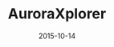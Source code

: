 ---
layout: post
title: AuroraXplorer
date: 2015-10-14
image: /images/homepage/cover-1.jpg
description: AuroraXplorer works with the travel industry by designing, marketing and selling their services to Chinese travellers, directly online, and through boutique travel agencies and other offline sales channels. Their travel partners come from Finland, Sweden, Norway, Denmark, France, and Italy. Our network of Chinese travel agencies comprises 35 companies with several hundred retail stores. I was hired to develop the front-end side of AuroraXplorer mobile web app by using Ionic and AngularJS.
categories: [project]
tags: [Project, Angularjs]
---